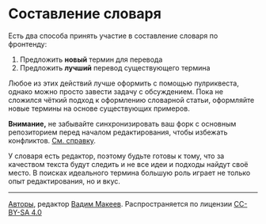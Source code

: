 # Составление словаря

Есть два способа принять участие в составление словаря по фронтенду:

1. Предложить **новый** термин для перевода
2. Предложить **лучший** перевод существующего термина

Любое из этих действий лучше оформить с помощью пулриквеста, однако можно просто завести задачу с обсуждением. Пока не сложился чёткий подход к оформлению словарной статьи, оформляйте новые термины на основе существующих примеров.

**Внимание,** не забывайте синхронизировать ваш форк с основным репозиторием перед началом редактирования, чтобы избежать конфликтов. [См. справку](//help.github.com/articles/syncing-a-fork).

У словаря есть редактор, поэтому будьте готовы к тому, что за качеством текста будут следить и не все идеи и подходы найдут своё место. В поисках идеального термина большую роль играет не только опыт редактирования, но и вкус.

---
[Авторы](https://github.com/web-standards-ru/dictionary/graphs/contributors), редактор [Вадим Макеев](http://pepelsbey.net). Распространяется по лицензии [CC-BY-SA 4.0](http://creativecommons.org/licenses/by-sa/4.0/)